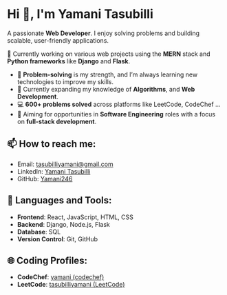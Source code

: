 

# Hi 👋, I'm Yamani Tasubilli

A passionate **Web Developer**. I enjoy solving problems and building scalable, user-friendly applications.

🔭 Currently working on various web projects using the **MERN** stack and **Python frameworks** like **Django** and **Flask**.

- 💪 **Problem-solving** is my strength, and I’m always learning new technologies to improve my skills.
- 🌱 Currently expanding my knowledge of **Algorithms**, and **Web Development**.
- 💻 **600+ problems solved** across platforms like LeetCode, CodeChef ...
- 🎯 Aiming for opportunities in **Software Engineering** roles with a focus on **full-stack development**.

## 📫 How to reach me:
- Email: [tasubilliyamani@gmail.com](mailto:tasubilliyamani@gmail.com)
- LinkedIn: [Yamani Tasubilli](https://www.linkedin.com/in/yamani-tasubilli-724502227/)
- GitHub: [Yamani246](https://github.com/Yamani246)

## 🔧 Languages and Tools:
- **Frontend**: React, JavaScript, HTML, CSS
- **Backend**: Django, Node.js, Flask
- **Database**: SQL
- **Version Control**: Git, GitHub

## 🌐 Coding Profiles:
- **CodeChef**: [yamani (codechef)](https://www.codechef.com/users/yamani) 
- **LeetCode**: [tasubilliyamani (LeetCode)](https://leetcode.com/u/tasubilliyamani/) 


